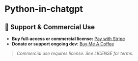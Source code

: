 # Python-in-chatgpt

<!-- SHROOMTOP420-MONETIZATION-BLOCK-START -->
## 🚀 Support & Commercial Use

- **Buy full-access or commercial license:** [Pay with Stripe](https://buy.stripe.com/aFa6oHeG74DQ8ZB3LubQY01)
- **Donate or support ongoing dev:** [Buy Me A Coffee](https://buymeacoffee.com/shroomtop420)

> *Commercial use requires license. See LICENSE for terms.*
<!-- SHROOMTOP420-MONETIZATION-BLOCK-END -->
